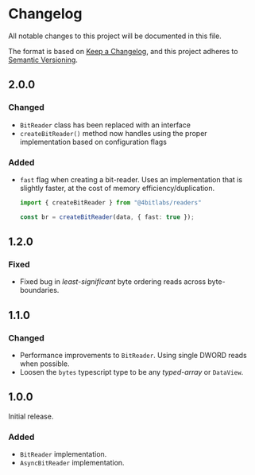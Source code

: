 # Changelog

All notable changes to this project will be documented in this file.

The format is based on [Keep a Changelog](https://keepachangelog.com/en/1.0.0/),
and this project adheres to [Semantic Versioning](https://semver.org/spec/v2.0.0.html).

## 2.0.0

### Changed
 
- `BitReader` class has been replaced with an interface
- `createBitReader()` method now handles using the proper implementation based on configuration flags 

### Added
- `fast` flag when creating a bit-reader. Uses an implementation that is slightly faster, at the cost of memory 
  efficiency/duplication.
  
  ```ts
  import { createBitReader } from "@4bitlabs/readers"
  
  const br = createBitReader(data, { fast: true });
  ```

## 1.2.0

### Fixed

- Fixed bug in _least-significant_ byte ordering reads across byte-boundaries.

## 1.1.0

### Changed

- Performance improvements to `BitReader`. Using single DWORD reads when possible.
- Loosen the `bytes` typescript type to be any _typed-array_ or `DataView`.

## 1.0.0

Initial release.

### Added

- `BitReader` implementation.
- `AsyncBitReader` implementation.
